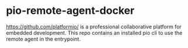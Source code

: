 # pio-remote-agent-docker
https://github.com/platformio/ is a professional collaborative platform for embedded development. This repo contains an installed pio cli to use the remote agent in the entrypoint.
